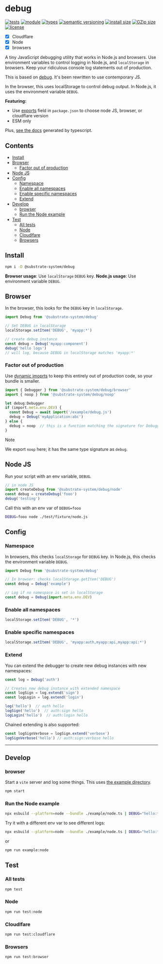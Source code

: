 # debug
[![tests](https://img.shields.io/github/actions/workflow/status/substrate-system/debug/nodejs.yml?style=flat-square)](https://github.com/substrate-system/debug/actions/workflows/nodejs.yml)
[![module](https://img.shields.io/badge/module-ESM-blue?style=flat-square)](README.md)
[![types](https://img.shields.io/npm/types/@substrate-system/debug?style=flat-square)](README.md)
[![semantic versioning](https://img.shields.io/badge/semver-2.0.0-blue?logo=semver&style=flat-square)](https://semver.org/)
[![install size](https://flat.badgen.net/packagephobia/install/@substrate-system/debug)](https://packagephobia.com/result?p=@substrate-system/debug)
[![GZip size](https://flat.badgen.net/bundlephobia/minzip/@substrate-system/web-component)](https://bundlephobia.com/package/@substrate-system/web-component)
[![license](https://img.shields.io/badge/license-Big_Time-blue?style=flat-square)](LICENSE)

* [x] Cloudflare
* [x] Node
* [x] browsers

A tiny JavaScript debugging utility that works in Node.js and browsers.
Use environment variables to control logging in Node.js, and `localStorage`
in browsers. Keep your ridiculous console log statements out of production.

This is based on [debug](https://github.com/debug-js/debug).
It's been rewritten to use contemporary JS.

In the browser, this uses localStorage to control debug output.
In Node.js, it uses the environment variable `DEBUG`.

**Featuring:**
* Use [exports](https://github.com/substrate-system/debug/blob/main/package.json#L31)
  field in `package.json` to choose node JS, browser, or cloudflare version
* ESM only

Plus, [see the docs](https://substrate-system.github.io/debug/)
generated by typescript.

## Contents

<!-- toc -->

- [Install](#install)
- [Browser](#browser)
  * [Factor out of production](#factor-out-of-production)
- [Node JS](#node-js)
- [Config](#config)
  * [Namespace](#namespace)
  * [Enable all namespaces](#enable-all-namespaces)
  * [Enable specific namespaces](#enable-specific-namespaces)
  * [Extend](#extend)
- [Develop](#develop)
  * [browser](#browser)
  * [Run the Node example](#run-the-node-example)
- [Test](#test)
  * [All tests](#all-tests)
  * [Node](#node)
  * [Cloudlfare](#cloudlfare)
  * [Browsers](#browsers)

<!-- tocstop -->

## Install

```sh
npm i -D @substrate-system/debug
```

**Browser usage**: Use `localStorage` `DEBUG` key.
**Node.js usage**: Use environment variable `DEBUG`.

## Browser

In the browser, this looks for the `DEBUG` key in `localStorage`.

```js
import Debug from '@substrate-system/debug'

// Set DEBUG in localStorage
localStorage.setItem('DEBUG', 'myapp:*')

// create debug instance
const debug = Debug('myapp:component')
debug('hello logs')
// will log, because DEBUG in localStorage matches 'myapp:*'
```

### Factor out of production

Use [dynamic imoprts](https://developer.mozilla.org/en-US/docs/Web/JavaScript/Reference/Operators/import)
to keep this entirely out of production code, so your bundle is smaller.

```ts
import { Debugger } from '@substrate-system/debug/browser'
import { noop } from '@substrate-system/debug/noop'

let debug:Debugger
if (import.meta.env.DEV) {
  const Debug = await import('/example/debug.js')
  debug = Debug('myApplication:abc')
} else {
  debug = noop  // this is a function matching the signature for Debugger
}
```

> [!NOTE]  
> We export `noop` here; it has the same type signature as `debug`.

## Node JS
Run your script with an env variable, `DEBUG`.

```js
// in node JS
import createDebug from '@substrate-system/debug/node'
const debug = createDebug('fooo')
debug('testing')
```

Call this with an env var of `DEBUG=fooo`
```sh
DEBUG=fooo node ./test/fixture/node.js
```

## Config

### Namespace
In browsers, this checks `localStorage` for `DEBUG` key. In Node.js, this checks
the environment variable `DEBUG`.

```js
import Debug from '@substrate-system/debug'

// In browser: checks localStorage.getItem('DEBUG')
const debug = Debug('example')

// Log if no namespace is set in localStorage
const debug = Debug(import.meta.env.DEV)
```

### Enable all namespaces

```js
localStorage.setItem('DEBUG', '*')
```

### Enable specific namespaces
```js
localStorage.setItem('DEBUG', 'myapp:auth,myapp:api,myapp:api:*')
```

### Extend

You can extend the debugger to create new debug instances with new namespaces:

```js
const log = Debug('auth')

// Creates new debug instance with extended namespace
const logSign = log.extend('sign')
const logLogin = log.extend('login')

log('hello')  // auth hello
logSign('hello')  // auth:sign hello  
logLogin('hello')  // auth:login hello
```

Chained extending is also supported:

```js
const logSignVerbose = logSign.extend('verbose')
logSignVerbose('hello') // auth:sign:verbose hello
```

------------------------------------------------------------------


## Develop

### browser
Start a `vite` server and log some things. This uses
[the example directory](./example/).

```sh
npm start
```

### Run the Node example

```sh
npx esbuild --platform=node --bundle ./example/node.ts | DEBUG="hello:*" node
```

Try it with a different env var to see different logs:

```sh
npx esbuild --platform=node --bundle ./example/node.ts | DEBUG="hello:*,abc123:*" node
```


or

```sh
npm run example:node
```


## Test

### All tests

```sh
npm test
```

### Node

```sh
npm run test:node
```

### Cloudlfare

```sh
npm run test:cloudflare
```

### Browsers

```sh
npm run test:browser
```

